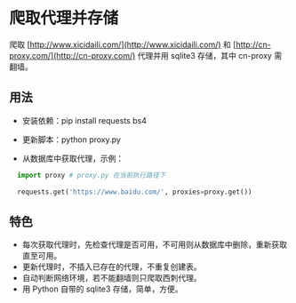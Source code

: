 # 爬取代理并存储

爬取 [http://www.xicidaili.com/](http://www.xicidaili.com/) 和 [http://cn-proxy.com/](http://cn-proxy.com/) 代理并用 sqlite3 存储，其中 cn-proxy 需翻墙。

## 用法

- 安装依赖：pip install requests bs4

- 更新脚本：python proxy.py

- 从数据库中获取代理，示例：
```python
  import proxy # proxy.py 在当前执行路径下
  
  requests.get('https://www.baidu.com/', proxies=proxy.get())
```

## 特色

- 每次获取代理时，先检查代理是否可用，不可用则从数据库中删除，重新获取直至可用。
- 更新代理时，不插入已存在的代理，不重复创建表。
- 自动判断网络环境，若不能翻墙则只爬取西刺代理。
- 用 Python 自带的 sqlite3 存储，简单，方便。